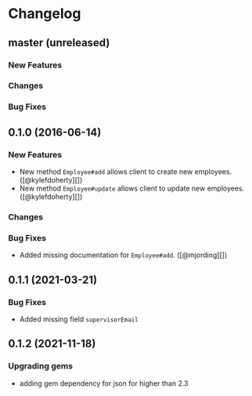 # Changelog

## master (unreleased)

### New Features

### Changes

### Bug Fixes

## 0.1.0 (2016-06-14)

### New Features

* New method `Employee#add` allows client to create new employees. ([@kylefdoherty][])
* New method `Employee#update` allows client to update new employees. ([@kylefdoherty][])

### Changes

### Bug Fixes

* Added missing documentation for `Employee#add`. ([@mjording][])

## 0.1.1 (2021-03-21)

### Bug Fixes

* Added missing field `supervisorEmail`

## 0.1.2 (2021-11-18)

### Upgrading gems

* adding gem dependency for json for higher than 2.3
